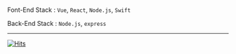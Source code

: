 <!---
Captainjack-kor/Captainjack-kor is a ✨ special ✨ repository because its `README.md` (this file) appears on your GitHub profile.
You can click the Preview link to take a look at your changes....
--->

<!-- <div align="center">
 Strong &nbsp;
 <img src="https://img.shields.io/badge/Vue-4FC08D?style=flat-square&logo=Vue.js&logoColor=white"/> 
</div> -->

<div align="center">
 
<!-- <img src="http://mazassumnida.wtf/api/v2/generate_badge?boj=captainjack_kr">  -->
 

<!-- | boj tier | history | 
|:-------------------:|:-------------:|
| <img src="http://mazassumnida.wtf/api/v2/generate_badge?boj=captainjack_kr"> | <img src="http://mazandi.herokuapp.com/api?handle=captainjack_kr&theme=cold"/> | -->
 
<!--  | boj tier | history | 
|:-------------------:|:-------------:|
| <img src="http://mazassumnida.wtf/api/v2/generate_badge?boj=captainjack_kr"> | <img src="http://mazandi.herokuapp.com/api?handle=captainjack_kr&theme=warm"/> | -->
 


<!-- <div align="center">
 
 [![Solved.ac
프로필](http://mazassumnida.wtf/api/generate_badge?boj=captainjack_kr)](https://solved.ac/captainjack_kr)
 
 [![CodeForces Profile](https://cf.leed.at?id=KR_CaptainJack)](https://codeforces.com/profile/KR_CaptainJack)
 [![Solved.ac
프로필](http://mazassumnida.wtf/api/v2/generate_badge?boj={handle})](https://solved.ac/{handle})
 </div> -->

<br /> 

<div align="left">
 
Font-End Stack :  ```Vue```, ```React```, ```Node.js```, ```Swift```

Back-End Stack :  ```Node.js```, ```express```
 
<!--  <h3> ✨ Front-End Stack ✨</h3> -->
</div>

<!-- <div align="center">
<img src="https://img.shields.io/badge/Vue-4FC08D?style=flat-square&logo=Vue.js&logoColor=white"/> &nbsp;
<img src="https://img.shields.io/badge/Vuetify-1867C0?style=flat-square&logo=Vuetify&logoColor=white"/> &nbsp;
<img src="https://img.shields.io/badge/JavaScript-F7DF1E?style=flat-square&logo=JavaScript&logoColor=black"/> &nbsp;
<img src="https://img.shields.io/badge/Node.js-339933?style=flat-square&logo=Node.js&logoColor=white"/></a> &nbsp;
<img src="https://img.shields.io/badge/React-61DAFB?style=flat-square&logo=React&logoColor=black"/> &nbsp;
<img src="https://img.shields.io/badge/CSS3-1572B6?style=flat-square&logo=CSS3&logoColor=white"/></a> &nbsp;
<img src="https://img.shields.io/badge/HTML5-E34F26?style=flat-square&logo=HTML5&logoColor=white"/></a> &nbsp; 
<img src="https://img.shields.io/badge/ReactHooks-B7178C?style=flat-square&logo=React&logoColor=pink"/> &nbsp;
<img src="https://img.shields.io/badge/Redux-764ABC?style=flat-square&logo=Redux&logoColor=white"/> &nbsp;
</div>  -->

<!-- <br /> <br /> -->

<!-- <div align="center">
 <h3> 🌈 Back-End Stack 🌈 </h3>
</div>

<div align="center">
 <img src="https://img.shields.io/badge/Node.js-339933?style=flat-square&logo=Node.js&logoColor=white"/></a> &nbsp;
 <img src="https://img.shields.io/badge/express-1572B6?style=flat-square&logo=EXPRESS&logoColor=red"/></a> &nbsp;
</div>  -->

<!-- <br /> <br /> -->


<!-- <div align="center">
 <h3> 🚀 Tools 🚀 </h3>

<img src="https://img.shields.io/badge/GitHub-181717?style=flat-square&logo=GitHub&logoColor=white"/></a> &nbsp;
<img src="https://img.shields.io/badge/GitBook-3884FF?style=flat-square&logo=GitBook&logoColor=white"/></a> &nbsp; 
<img src="https://img.shields.io/badge/Postman-FF6C37?style=flat-square&logo=Postman&logoColor=white"/></a> &nbsp;
<img src="https://img.shields.io/badge/Figma-F24E1E?style=flat-square&logo=Figma&logoColor=white"/></a> &nbsp;
</div> -->


<!-- <br /> <br /> -->

<!-- <div align="center">
<h3> 🔥 Learning 🔥 </h3>

<img src="https://img.shields.io/badge/Swift-F05138?style=flat-square&logo=Swift&logoColor=black"/></a> &nbsp;
<img src="https://img.shields.io/badge/TypeScript-3178C6?style=flat-square&logo=TypeScript&logoColor=white"/></a> &nbsp;
<img src="https://img.shields.io/badge/Ionic-3880FF?style=flat-square&logo=Ionic&logoColor=white"/></a> &nbsp;
<img src="https://img.shields.io/badge/Capacitor-119EFF?style=flat-square&logo=Capacitor&logoColor=white"/></a> &nbsp;
<img src="https://img.shields.io/badge/Firebase-FFCA28?style=flat-square&logo=Firebase&logoColor=black"/></a> &nbsp;
</div> -->

<!-- <br /> -->

------

<div align="center">
 
<!-- <details>
<summary>CodeForces</summary>

<br/>
 
[![CodeForces Profile](https://cf.leed.at?id=KR_CaptainJack)](https://codeforces.com/profile/KR_CaptainJack)
 
[![CodeForces Profile](http://cf.leed.at?id=KR_CaptainJack)](https://codeforces.com/profile/KR_CaptainJack)
 
 응~ 노레이팅은 출력도 안됨~ 서럽네욤 ^^ -->

<!-- ## Dev ##
[![Top Langs](https://github-readme-stats.vercel.app/api/top-langs/?username=cola314&layout=compact)](https://github.com/anuraghazra/github-readme-stats) -->


</details>

 
<!--  <br /> -->

<div align="left">
 
[![Hits](https://hits.seeyoufarm.com/api/count/incr/badge.svg?url=https%3A%2F%2Fgithub.com%2FCaptainjack-kor&count_bg=%23797979&title_bg=%23000000&icon=riotgames.svg&icon_color=%23FFFFFF&title=hits&edge_flat=false)](https://hits.seeyoufarm.com)

</div>


<!-- 🚫🧢 &nbsp;

<img src="https://img.shields.io/badge/Node.js-339933?style=flat-square&logo=Node.js&logoColor=white"/></a> &nbsp;

 -->                                                                                  
